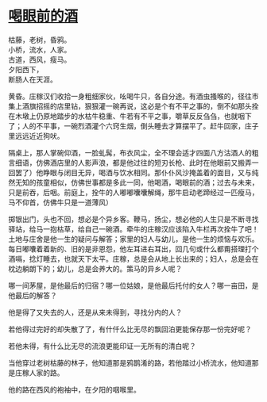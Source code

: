<link href="../../../css/style.css" rel="stylesheet" type="text/css" />

# [喝眼前的酒](http://m.99csw.com/book/527/16953.html)

<div class="poetry">

枯藤，老树，昏鸦。  
小桥，流水，人家。  
古道，西风，瘦马。  
夕阳西下，  
断肠人在天涯。

</div>


<div class="p">

黄昏。庄稼汉们收拾一身粗细家伙，吆喝牛只，各自分途。有酒虫搔喉的，径往市集上酒旗招摇的店里钻，狠狠灌一碗再说，这必是个有不平之事的，倒不如那头拴在木墩上仍原地踏步的水枯牛稳重、牛若有不平之事，嚼草反反刍刍，也就咽下了；人的不平事，一碗烈酒灌个六窍生烟，倒头睡去才算摆平了。赶牛回家，庄子里远远近近狗吠。

隔桌上，那人掌碗仰酒，一脸虬髯，布衣风尘，全不理会适才四面八方沽酒人的粗言细语，仿佛酒店里的人影声浪，都是他过往的短刃长枪、此时在他眼前又搬弄一回罢了）他睁眼与闭目无异，喝酒与饮水相同。那仆仆风沙掩盖着的面目，又与纯然无知的孩童相似，仿佛世事都是多此一同，他喝酒，喝眼前的酒；过去与未来，只是前吞，后咽。前庭上，拴牛的人嘟嘟囔囔解绳，那牛启动老蹄经过一匹瘦马，马不仰首，仿佛牛只是一道薄风）

掷银出门，头也不回，想必是个异乡客。鞭马，扬尘，想必他的人生只是不断寻找驿站，给马一抱枯草，给自己一碗酒。牵牛的庄稼汉应该陷入牛栏再次拴牛了吧！土地与庄舍是他一生的疑问与解答；家里的妇人与幼儿，是他一生的烦恼与欢乐。每日嘟囔着着新的、旧的是非恩怨，他左耳进右耳出，回几句或什么都甭搭理打个酒嗝，捻灯睡去，也就天下太平。庄稼，总是会从地上长出来的；妇人，总是会在枕边躺朗下的；幼儿，总是会养大的。策马的异乡人呢？

哪一间茅屋，是他最后的归宿？哪一位姑娘，是他最后托付的女人？哪一亩田，是他最后的解答？

他是得了又失去的人，还是从来未得到，寻找分内的人？

若他得过完好的却失散了了，有什仟么比无尽的飘回泊更能保存那一份完好呢？

若他未得，有什么比无尽的流浪更能印证一无所有的清白呢？

当他穿过老树枯藤的林子，他知道那是鸦鹊淆的路，若他踏过小桥流水，他知道那是庄稼人家的路。

他的路在西风的袍袖中，在夕阳的咽喉里。
